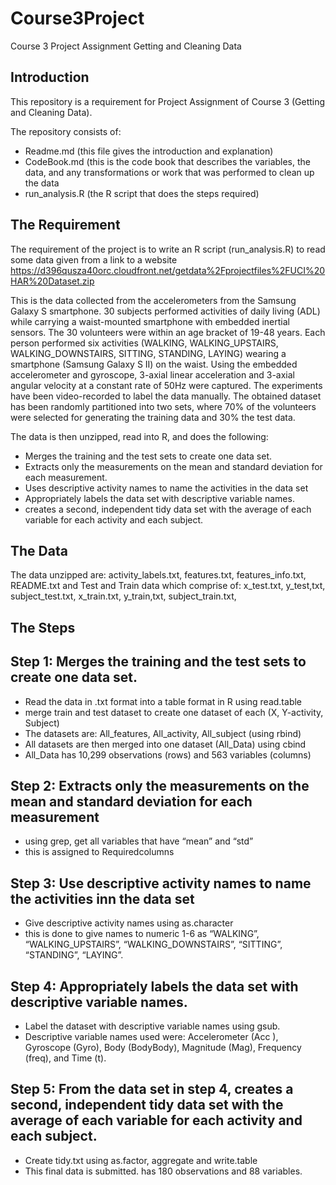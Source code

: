 

# Course3Project
Course 3 Project Assignment
Getting and Cleaning Data

## Introduction
This repository is a requirement for Project Assignment of Course 3 (Getting and Cleaning Data).

The repository consists of:
- Readme.md (this file gives the introduction and explanation)
- CodeBook.md (this is the code book that describes the variables, the data, and any transformations or work that was performed to clean up the data 
- run_analysis.R  (the R script that does the steps required)

## The Requirement
The requirement of the project is to write an R script (run_analysis.R) to read some data given from a link to a website 
   https://d396qusza40orc.cloudfront.net/getdata%2Fprojectfiles%2FUCI%20HAR%20Dataset.zip

This is the data collected from the accelerometers from the Samsung Galaxy S smartphone.
30 subjects performed activities of daily living (ADL) while carrying a waist-mounted smartphone with embedded inertial sensors.
The 30 volunteers were within an age bracket of 19-48 years. Each person performed six activities (WALKING, WALKING_UPSTAIRS, WALKING_DOWNSTAIRS, SITTING, STANDING, LAYING) wearing a smartphone (Samsung Galaxy S II) on the waist.
Using the embedded accelerometer and gyroscope, 3-axial linear acceleration and 3-axial angular velocity at a constant rate of 50Hz were captured. The experiments have been video-recorded to label the data manually. The obtained dataset has been randomly partitioned into two sets, where 70% of the volunteers were selected for generating the training data and 30% the test data. 

The data is then unzipped, read into R, and does the following:
- Merges the training and the test sets to create one data set.
- Extracts only the measurements on the mean and standard deviation for each measurement. 
- Uses descriptive activity names to name the activities in the data set
- Appropriately labels the data set with descriptive variable names. 
- creates a second, independent tidy data set with the average of each variable for each activity and each subject.

## The Data
The data unzipped are: activity_labels.txt, features.txt, features_info.txt, README.txt and Test and Train data which comprise of: 
  x_test.txt, y_test,txt, subject_test.txt,
  x_train.txt, y_train,txt, subject_train.txt,

## The Steps

## Step 1: Merges the training and the test sets to create one data set.

-	Read the data in .txt format into a table format in R using read.table
-	merge train and test dataset to create one dataset of each (X, Y-activity, Subject)
-	The datasets are: All_features, All_activity, All_subject (using rbind)
-	All datasets are then merged into one dataset (All_Data) using cbind
-	All_Data has 10,299 observations (rows) and 563 variables (columns)

## Step 2:  Extracts only the measurements on the mean and standard deviation for each measurement 

-	using grep, get all variables that have “mean” and “std”
-	this is assigned to Requiredcolumns

## Step 3: Use descriptive activity names to name the activities inn the data set

-	Give descriptive activity names using as.character
-	this is done to give names to numeric 1-6 as “WALKING”, “WALKING_UPSTAIRS”, “WALKING_DOWNSTAIRS”, “SITTING”, “STANDING”, “LAYING”.

## Step 4:  Appropriately labels the data set with descriptive variable names. 

-	Label the dataset with descriptive variable names using gsub.
-	Descriptive variable names used were:  Accelerometer (Acc ), Gyroscope  (Gyro), Body (BodyBody),  Magnitude  (Mag),  Frequency (freq), and Time (t).

## Step 5: From the data set in step 4, creates a second, independent tidy data set with the average of each variable for each activity and each subject.

-	Create tidy.txt using as.factor, aggregate and write.table
-	This final data is submitted. has 180 observations  and 88 variables.
